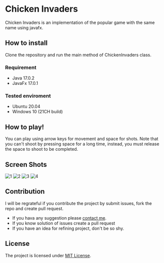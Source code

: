 # Chicken Invaders
Chicken Invaders is an implementation of the popular game with the same name using javafx.

## How to install
Clone the repository and run the main method of ChickenInvaders class.

### Requirement
- Java 17.0.2
- JavaFx 17.0.1

### Tested enviroment
- Ubuntu 20.04
- Windows 10 (21CH build)

## How to play!
You can play using arrow keys for movement and space for shots. Note that you can't shoot by pressing space for a long time, instead, you must release the space to shoot to be completed.

## Screen Shots
![1](https://user-images.githubusercontent.com/58592602/163018400-e818a2c4-c01f-483c-a606-0fdafa70d70a.png)
![2](https://user-images.githubusercontent.com/58592602/163018544-5c173982-a84c-4ca2-8982-69da0ecb9f84.png)
![3](https://user-images.githubusercontent.com/58592602/163018646-85e8dd2a-09a4-4227-a0bf-c0d2f2c0ac7d.png)
![4](https://user-images.githubusercontent.com/58592602/163018659-4f6c1f49-183d-4082-9dfe-a0f09531df6c.png)

## Contribution
I will be regrateful if you contribute the project by submit issues, fork the repo and create pull request. 
- If you hava any suggestion please [contact me](https://github.com/mhdolatabadi#contact-me-fastest-way).
- If you know solution of issues create a pull request
- If you have an idea for refining project, don't be so shy.

## License
The project is licensed under [MIT License](https://github.com/mhdolatabadi/chicken-invaders/blob/master/LICENSE.md).


